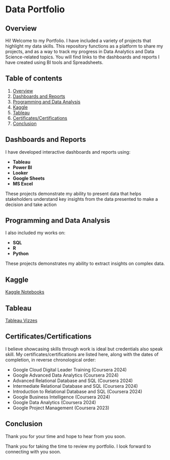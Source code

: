 # Data Portfolio
## Overview

Hi! Welcome to my Portfolio. I have included a variety of projects that highlight my data skills. This repository functions as a platform to share my projects, and as a way to track my progress in Data Analytics and Data Science-related topics. You will find links to the dashboards and reports I have created using BI tools and Spreadsheets.

## Table of contents
1. [Overview](#overview)
2. [Dashboards and Reports](#dashboards-and-reports)
3. [Programming and Data Analysis](#programming-and-data-analysis)
4. [Kaggle](#kaggle)
5. [Tableau](#tableau)
6. [Certificates/Certifications](#certificatescertifications)
7. [Conclusion](#conclusion)

## Dashboards and Reports

I have developed interactive dashboards and reports using:
- **Tableau**
- **Power BI**
- **Looker**
- **Google Sheets**
- **MS Excel**

These projects demonstrate my ability to present data that helps stakeholders understand key insights from the data presented to make a decision and take action

## Programming and Data Analysis

I also included my works on:
- **SQL**
- **R**
- **Python**

These projects demonstrates my ability to extract insights on complex data.

## Kaggle
[Kaggle Notebooks](https://www.kaggle.com/renellsantos/code)

## Tableau
[Tableau Vizzes](https://public.tableau.com/app/profile/renell.santos/vizzes)

## Certificates/Certifications
I believe showcasing skills through work is ideal but credentials also speak skill. My certificates/certifications are listed here, along with the dates of completion, in reverse chronological order:

- Google Cloud Digital Leader Training (Coursera 2024)
- Google Advanced Data Analytics (Coursera 2024)
- Advanced Relational Database and SQL (Coursera 2024)
- Intermediate Relational Database and SQL (Coursera 2024)
- Introduction to Relational Database and SQL (Coursera 2024)
- Google Business Intelligence (Coursera 2024)
- Google Data Analytics (Coursera 2024)
- Google Project Management (Coursera 2023)

## Conclusion

Thank you for your time and hope to hear from you soon.


Thank you for taking the time to review my portfolio. I look forward to connecting with you soon.
